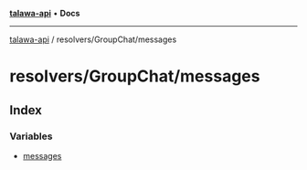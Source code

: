 [**talawa-api**](../../../README.md) • **Docs**

***

[talawa-api](../../../modules.md) / resolvers/GroupChat/messages

# resolvers/GroupChat/messages

## Index

### Variables

- [messages](variables/messages.md)
